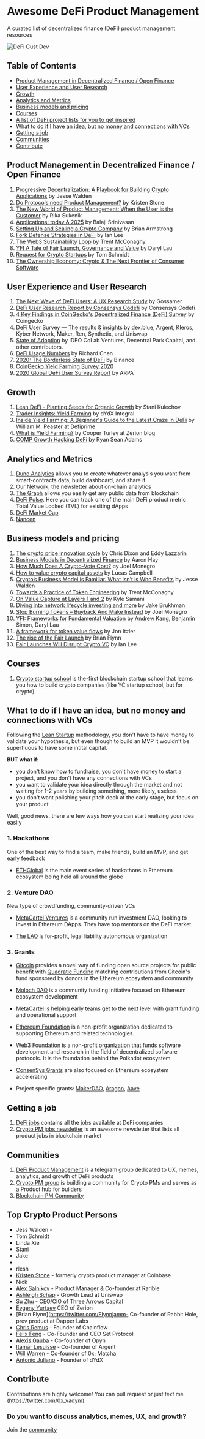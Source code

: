 # Awesome DeFi Product Management
A curated list of decentralized finance (DeFi) product management resources 

![DeFi Cust Dev](defi_cust_dev.jpg)

## Table of Contents
- [Product Management in Decentralized Finance / Open Finance](#Product-Management-in-Decentralized-Finance--Open-Finance)
- [User Experience and User Research](#User-Experience-and-User-Research)
- [Growth](#Growth)
- [Analytics and Metrics](#Analytics-and-Metrics)
- [Business models and pricing](#Business-models-and-pricing)
- [Courses](#Courses)
- [A list of DeFi project lists for you to get inspired](#A-list-of-DeFi-project-lists-for-you-to-get-inspired)
- [What to do if I have an idea, but no money and connections with VCs](#What-to-do-if-I-have-an-idea-but-no-money-and-connections-with-VCs)
- [Getting a job](#Getting-a-job)
- [Communities](#Communities)
- [Contribute](#Contribute)

## Product Management in Decentralized Finance / Open Finance
1. [Progressive Decentralization: A Playbook for Building Crypto Applications](https://a16z.com/2020/01/09/progressive-decentralization-crypto-product-management/) by Jesse Walden
2. [Do Protocols need Product Management?](https://medium.com/swlh/do-protocols-need-product-management-6c597d65faad) by Kristen Stone
3. [The New World of Product Management: When the User is the Customer](https://medium.com/@rika.sukenik6/the-new-world-of-product-management-when-the-user-is-the-customer-c74beba7dfaf) by Rika Sukenik
4. [Applications: today & 2025](https://youtu.be/3jPYk7ucrjo) by Balaji Srinivasan
5. [Setting Up and Scaling a Crypto Company](https://youtu.be/VL5V16HAjYA) by Brian Armstrong
6. [Fork Defense Strategies in DeFi](https://bankless.substack.com/p/fork-defense-strategies-in-defi) by Ian Lee
7. [The Web3 Sustainability Loop](https://blog.oceanprotocol.com/the-web3-sustainability-loop-b2a4097a36e) by Trent McConaghy
8. [YFI A Tale of Fair Launch, Governance and Value](https://insights.deribit.com/market-research/yfi-a-tale-of-fair-launch-governance-and-value/) by Daryl Lau
9. [Request for Crypto Startups](https://medium.com/dragonfly-research/request-for-crypto-startups-ea6a520cac48) by Tom Schmidt
10. [The Ownership Economy: Crypto & The Next Frontier of Consumer Software](https://variant.fund/the-ownership-economy-crypto-and-consumer-software/)

## User Experience and User Research
1. [The Next Wave of DeFi Users: A UX Research Study](https://medium.com/usegossamer/the-next-wave-of-defi-users-a-ux-research-study-f20f180c23a1) by Gossamer
2. [DeFi User Research Report by Consensys Codefi](https://pages.consensys.net/codefi-def-user-research-report) by Consensys Codefi
3. [4 Key Findings in CoinGecko's Decentralized Finance (DeFi) Survey](https://www.coingecko.com/buzz/defi-survey) by Coingecko
4. [DeFi User Survey — The results & insights](https://medium.com/dexdotblue/defi-usage-survey-the-results-insights-b3481275019b) by dex.blue, Argent, Kleros, Kyber Network, Maker, Ren, Synthetix, and Uniswap
5. [State of Adoption](https://www.stateofcrypto.report/) by IDEO CoLab Ventures, Decentral Park Capital, and other contributors.
6. [DeFi Usage Numbers](https://thecontrol.co/defi-usage-numbers-7e5e2cd5ab2e) by Richard Chen
7. [2020: The Borderless State of DeFi](https://research.binance.com/analysis/2020-borderless-state-of-defi) by Binance
8. [CoinGecko Yield Farming Survey 2020](https://www.coingecko.com/buzz/yield-farming-survey-2020)
9. [2020 Global DeFi User Survey Report](https://medium.com/@arpa/2020-global-defi-user-survey-report-2c08cc59c192) by ARPA

## Growth
1. [Lean DeFi - Planting Seeds for Organic Growth](https://www.youtube.com/watch?v=eNZitmMoOQw) by Stani Kulechov
2. [Trader Insights: Yield Farming](https://integral.dydx.exchange/yield-farming/) by dYdX Integral
3. [Inside Yield Farming: A Beginner's Guide to the Latest Craze in DeFi](https://defiprime.com/defi-yield-farming) by William M. Peaster at Defiprime
4. [What is Yield Farming?](https://blog.zerion.io/what-is-yield-farming-d28bbdd2c724) by Cooper Turley at Zerion blog
5. [COMP Growth Hacking DeFi](https://bankless.substack.com/p/-comp-growth-hacking-defi) by Ryan Sean Adams

## Analytics and Metrics
1. [Dune Analytics](https://www.duneanalytics.com/) allows you to create whatever analysis you want from smart-contracts data, build dashboard, and share it
2. [Our Network](https://ournetwork.substack.com), the newsletter about on-chain analytics
3. [The Graph](https://thegraph.com/) allows you easily get any public data from blockchain
4. [DeFi Pulse](https://defipulse.com/). Here you can track one of the main DeFi product metric Total Value Locked (TVL) for exisiting dApps
5. [DeFi Market Cap](https://defimarketcap.io/) 
6. [Nancen](Nansen.ai)

## Business models and pricing
1. [The crypto price innovation cycle](https://a16z.com/2020/05/15/the-crypto-price-innovation-cycle/) by Chris Dixon and Eddy Lazzarin
2. [Business Models in Decentralized Finance](https://medium.com/coinmonks/business-models-in-decentralized-finance-d71604476825) by Aaron Hay
3. [How Much Does A Crypto-Vote Cost?](https://www.placeholder.vc/blog/2020/1/7/how-much-does-a-crypto-vote-cost) by Joel Monegro
4. [How to value crypto capital assets](https://bankless.substack.com/p/how-to-value-crypto-capital-assets) by Lucas Campbell
5. [Crypto’s Business Model is Familiar. What Isn’t is Who Benefits](https://a16z.com/2020/04/08/crypto-network-effects/) by Jesse Walden
5. [Towards a Practice of Token Engineering](https://blog.oceanprotocol.com/towards-a-practice-of-token-engineering-b02feeeff7ca) by 
Trent McConaghy
6. [On Value Capture at Layers 1 and 2](https://multicoin.capital/2019/03/14/on-value-capture-at-layers-1-and-2/) by Kyle Samani
7. [Diving into network lifecycle investing and more](https://blog.coinfund.io/diving-into-network-lifecycle-investing-and-more-bd44a1a94e1aP) by Jake Brukhman
8. [Stop Burning Tokens – Buyback And Make Instead](https://www.placeholder.vc/blog/2020/9/17/stop-burning-tokens-buyback-and-make-instead) by Joel Monegro
9. [YFI: Frameworks for Fundamental Valuation](https://www.mechanism.capital/yfi-frameworks-for-fundamental-valuation/) by Andrew Kang, Benjamin Simon, Daryl Lau
10. [A framework for token value flows](https://bankless.substack.com/p/a-framework-for-token-value-flows) by Jon Itzler
11. [The rise of the Fair Launch](https://jammsession.substack.com/p/the-rise-of-the-fair-launch) by Brian Flynn
12. [Fair Launches Will Disrupt Crypto VC](https://synthesis.substack.com/p/fair-launches-will-disrupt-crypto) by Ian Lee

## Courses
1. [Crypto startup school](https://a16z.com/crypto-startup-school/) is the-first blockchain startup school that learns you how to build crypto companies (like YC startup school, but for crypto)

## What to do if I have an idea, but no money and connections with VCs
Following the [Lean Startup](http://theleanstartup.com/principles) methodology, you don't have to have money to validate your hypothesis, but even though to build an MVP it wouldn't be superfluous to have some intital capital.

**BUT what if:**

- you don't know how to fundraise, you don't have money to start a project, and you don't have any connections with VCs
- you want to validate your idea directly through the market and not waiting for 1-2 years by building something, more likely, useless
- you don't want polishing your pitch deck at the early stage, but focus on your product

Well, good news, there are few ways how you can start realizing your idea easily

### 1. Hackathons

One of the best way to find a team, make friends, build an MVP, and get early feedback

- [ETHGlobal](https://www.ethglobal.co/#) is the main event series of hackathons in Ethereum ecosystem being held all around the globe

### 2. Venture DAO

New type of crowdfunding, community-driven VCs

- [MetaCartel Ventures](https://metacartel.xyz/) is a community run investment DAO, looking to invest in Ethereum DApps. They have top mentors on the DeFi market.

- [The LAO](https://www.thelao.io/) is for-profit, legal liability autonomous organization


### 3. Grants

- [Gitcoin](https://gitcoin.co/grants/) provides a novel  way of funding open source projects for public benefit with [Quadratic Funding](https://papers.ssrn.com/sol3/papers.cfm?abstract_id=3243656) matching contributions from Gitcoin's fund sponsored by donors in the Ethereum ecosystem and community

- [Moloch DAO](https://www.molochdao.com/) is a community funding initiative focused on Ethereum ecosystem development

- [MetaCartel](https://www.metacartel.org/) is helping early teams get to the next level with grant funding and operational support

- [Ethereum Foundation](https://ethereum.org/foundation/) is a non-profit organization dedicated to supporting Ethereum and related technologies.

- [Web3 Foundation](https://web3.foundation/grants/) is a non-profit organization that funds software development and research in the field of decentralized software protocols. It is the foundation behind the Polkadot ecosystem.

- [ConsenSys Grants](https://consensys.net/grants/) are also focused on Ethereum ecosystem accelerating 

- Project specific grants: [MakerDAO](https://community-development.makerdao.com/grants), [Aragon](https://github.com/aragon/nest), [Aave](https://medium.com/aave/aave-ecosystem-grants-88260ede1485)

## Getting a job
1. [DeFi jobs](https://www.defi.jobs/) contains all the jobs available at DeFi companies
2. [Crypto PM jobs newsletter](https://blockchainpm.substack.com/) is an awesome newsletter that lists all product jobs in blockchain market

## Communities
1. [DeFi Product Management](https://t.me/defiPM) is a telegram group dedicated to UX, memes, analytics, and growth of DeFi products
2. [Crypto PM group](https://discord.com/invite/sv7YYW8) is building a community for Crypto PMs and serves as a Product hub for builders
3. [Blockchain PM Community](https://t.me/BlockchainPMCommunity)

## Top Crypto Product Persons
- Jess Walden - 
- Tom Schmidt 
- Linda Xie
- Stani 
- Jake
- 
- rlesh
- [Kristen Stone](https://twitter.com/keighstone) - formerly crypto product manager at Coinbase
- Nick
- [Alex Salnikov](https://twitter.com/insider0x) - Product Manager & Co-founder at Rarible 
- [Ashleigh Schap](https://twitter.com/ashleighschap) - Growth Lead at Uniswap
- [Su Zhu](https://twitter.com/zhusu) - CEO/CIO of Three Arrows Capital
- [Evgeny Yurtaev](https://twitter.com/evgeth_) CEO of Zerion
- [Brian Flynn](https://twitter.com/Flynnjamm- Co-founder of Rabbit Hole, prev product at Dapper Labs
- [Chris Remus](https://twitter.com/cjremus) - Founder of Chainflow
- [Felix Feng](https://twitter.com/felix2feng) - Co-Founder and CEO Set Protocol
- [Alexis Gauba](https://twitter.com/AlexisGauba) - Co-founder of Opyn
- [Itamar Lesuisse](https://twitter.com/itamarl) - Co-founder of Argent
- [Will Warren](https://twitter.com/willwarren89) - Co-founder of 0x; Matcha
- [Antonio Juliano](https://twitter.com/AntonioMJuliano) - Founder of dYdX


## Contribute
Contributions are highly welcome! You can pull request or just text me (https://twitter.com/0x_vadym)

### Do you want to discuss analytics, memes, UX, and growth?
Join the [community](https://t.me/defiPM)
